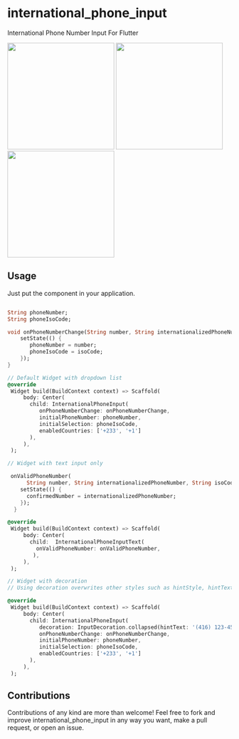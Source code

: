 # international_phone_input

International Phone Number Input For Flutter

<img src="https://raw.githubusercontent.com/niinyarko/flutter-international-phone-input/master/screenshots/screen1.png" width="240"/>
<img src="https://raw.githubusercontent.com/niinyarko/flutter-international-phone-input/master/screenshots/screen2.png" width="240"/>
<img src="https://raw.githubusercontent.com/niinyarko/flutter-international-phone-input/master/screenshots/screen3.png" width="240"/>


## Usage

Just put the component in your application.

```dart

String phoneNumber;
String phoneIsoCode;

void onPhoneNumberChange(String number, String internationalizedPhoneNumber, String isoCode) {
    setState(() {
       phoneNumber = number;
       phoneIsoCode = isoCode;
    });
}

// Default Widget with dropdown list
@override
 Widget build(BuildContext context) => Scaffold(
     body: Center(
       child: InternationalPhoneInput(
          onPhoneNumberChange: onPhoneNumberChange, 
          initialPhoneNumber: phoneNumber,
          initialSelection: phoneIsoCode,
          enabledCountries: ['+233', '+1']
       ),
     ),
 );

// Widget with text input only

 onValidPhoneNumber(
      String number, String internationalizedPhoneNumber, String isoCode) {
    setState(() {
      confirmedNumber = internationalizedPhoneNumber;
    });
  }

@override
 Widget build(BuildContext context) => Scaffold(
     body: Center(
       child:  InternationalPhoneInputText(
         onValidPhoneNumber: onValidPhoneNumber,
        ),
     ),
 );

// Widget with decoration
// Using decoration overwrites other styles such as hintStyle, hintText, etc.

@override
 Widget build(BuildContext context) => Scaffold(
     body: Center(
       child: InternationalPhoneInput(
          decoration: InputDecoration.collapsed(hintText: '(416) 123-4567'),
          onPhoneNumberChange: onPhoneNumberChange, 
          initialPhoneNumber: phoneNumber,
          initialSelection: phoneIsoCode,
          enabledCountries: ['+233', '+1']
       ),
     ),
 );

```

## Contributions

Contributions of any kind are more than welcome! Feel free to fork and improve international_phone_input in any way you want, make a pull request, or open an issue.
